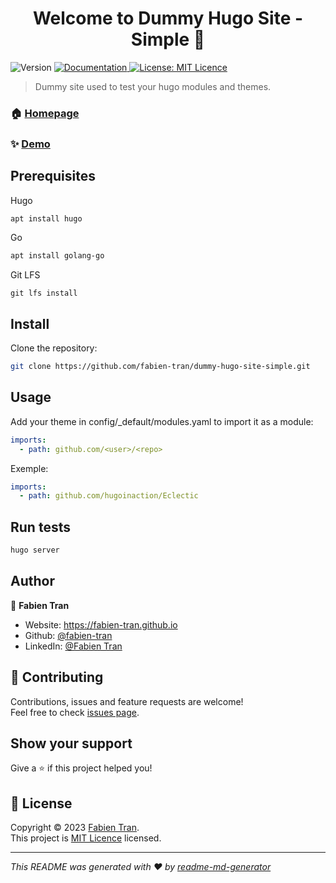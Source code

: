 <h1 align="center">Welcome to Dummy Hugo Site - Simple 👋</h1>
<p>
  <img alt="Version" src="https://img.shields.io/badge/version-0.1.0-blue.svg?cacheSeconds=2592000" />
  <a href="https://github.com/fabien-tran/dummy-hugo-site-simple/blob/main/README.md" target="_blank">
    <img alt="Documentation" src="https://img.shields.io/badge/documentation-yes-brightgreen.svg" />
  </a>
  <a href="https://github.com/fabien-tran/dummy-hugo-site-simple/blob/main/LICENSE" target="_blank">
    <img alt="License: MIT Licence" src="https://img.shields.io/badge/License-MIT Licence-yellow.svg" />
  </a>
</p>

> Dummy site used to test your hugo modules and themes.

### 🏠 [Homepage](https://github.com/fabien-tran)

### ✨ [Demo](https://fabien-tran.github.io/dummy-hugo-site-simple/)


## Prerequisites

Hugo
```sh
apt install hugo
```

Go
```sh
apt install golang-go
```

Git LFS
```
git lfs install
```

## Install

Clone the repository:
```sh
git clone https://github.com/fabien-tran/dummy-hugo-site-simple.git
```

## Usage

Add your theme in config/_default/modules.yaml to import it as a module:
```yaml
imports: 
  - path: github.com/<user>/<repo> 
```

Exemple:
```yaml
imports: 
  - path: github.com/hugoinaction/Eclectic
```


## Run tests

```sh
hugo server
```

## Author

👤 **Fabien Tran**

* Website: https://fabien-tran.github.io
* Github: [@fabien-tran](https://github.com/fabien-tran)
* LinkedIn: [@Fabien Tran](https://www.linkedin.com/in/fabien-tran-van-hung/)

## 🤝 Contributing

Contributions, issues and feature requests are welcome!<br />Feel free to check [issues page]([asassaas](https://github.com/fabien-tran/dummy-hugo-site-simple/issues)).

## Show your support

Give a ⭐️ if this project helped you!


## 📝 License

Copyright © 2023 [Fabien Tran](https://github.com/fabien-tran).<br />
This project is [MIT Licence](LICENSE) licensed.

***
_This README was generated with ❤️ by [readme-md-generator](https://github.com/kefranabg/readme-md-generator)_